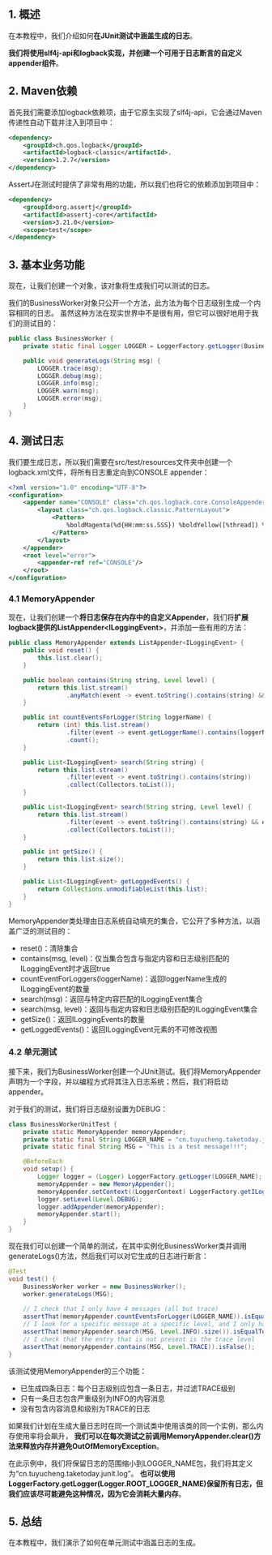 ## 1. 概述

在本教程中，我们介绍如何**在JUnit测试中涵盖生成的日志**。

**我们将使用slf4j-api和logback实现，并创建一个可用于日志断言的自定义appender组件**。

## 2. Maven依赖

首先我们需要添加logback依赖项，由于它原生实现了slf4j-api，它会通过Maven传递性自动下载并注入到项目中：

```xml
<dependency>
    <groupId>ch.qos.logback</groupId>
    <artifactId>logback-classic</artifactId>. 
    <version>1.2.7</version>
</dependency>
```

AssertJ在测试时提供了非常有用的功能，所以我们也将它的依赖添加到项目中：

```xml
<dependency>
    <groupId>org.assertj</groupId>
    <artifactId>assertj-core</artifactId>
    <version>3.21.0</version>
    <scope>test</scope>
</dependency>
```

## 3. 基本业务功能

现在，让我们创建一个对象，该对象将生成我们可以测试的日志。

我们的BusinessWorker对象只公开一个方法，此方法为每个日志级别生成一个内容相同的日志。
虽然这种方法在现实世界中不是很有用，但它可以很好地用于我们的测试目的：

```java
public class BusinessWorker {
    private static final Logger LOGGER = LoggerFactory.getLogger(BusinessWorker.class);

    public void generateLogs(String msg) {
        LOGGER.trace(msg);
        LOGGER.debug(msg);
        LOGGER.info(msg);
        LOGGER.warn(msg);
        LOGGER.error(msg);
    }
}
```

## 4. 测试日志

我们要生成日志，所以我们需要在src/test/resources文件夹中创建一个logback.xml文件，将所有日志重定向到CONSOLE appender：

```xml
<?xml version="1.0" encoding="UTF-8"?>
<configuration>
    <appender name="CONSOLE" class="ch.qos.logback.core.ConsoleAppender">
        <layout class="ch.qos.logback.classic.PatternLayout">
            <Pattern>
                %boldMagenta(%d{HH:mm:ss.SSS}) %boldYellow([%thread]) %highlight(%-5level) %boldGreen([%logger{36}]) >>> %boldCyan(%msg) %n
            </Pattern>
        </layout>
    </appender>
    <root level="error">
        <appender-ref ref="CONSOLE"/>
    </root>
</configuration>
```

### 4.1 MemoryAppender

现在，让我们创建一个**将日志保存在内存中的自定义Appender**，我们将**扩展logback提供的ListAppender<ILoggingEvent\>**，并添加一些有用的方法：

```java
public class MemoryAppender extends ListAppender<ILoggingEvent> {
	public void reset() {
		this.list.clear();
	}

	public boolean contains(String string, Level level) {
		return this.list.stream()
				.anyMatch(event -> event.toString().contains(string) && event.getLevel().equals(level));
	}

	public int countEventsForLogger(String loggerName) {
		return (int) this.list.stream()
				.filter(event -> event.getLoggerName().contains(loggerName))
				.count();
	}

	public List<ILoggingEvent> search(String string) {
		return this.list.stream()
				.filter(event -> event.toString().contains(string))
				.collect(Collectors.toList());
	}

	public List<ILoggingEvent> search(String string, Level level) {
		return this.list.stream()
				.filter(event -> event.toString().contains(string) && event.getLevel().equals(level))
				.collect(Collectors.toList());
	}

	public int getSize() {
		return this.list.size();
	}

	public List<ILoggingEvent> getLoggedEvents() {
		return Collections.unmodifiableList(this.list);
	}
}
```

MemoryAppender类处理由日志系统自动填充的集合，它公开了多种方法，以涵盖广泛的测试目的：

+ reset()：清除集合
+ contains(msg, level)：仅当集合包含与指定内容和日志级别匹配的ILoggingEvent时才返回true
+ countEventForLoggers(loggerName)：返回loggerName生成的ILoggingEvent的数量
+ search(msg)：返回与特定内容匹配的ILoggingEvent集合
+ search(msg, level)：返回与指定内容和日志级别匹配的ILoggingEvent集合
+ getSize()：返回ILoggingEvents的数量
+ getLoggedEvents()：返回ILoggingEvent元素的不可修改视图

### 4.2 单元测试

接下来，我们为BusinessWorker创建一个JUnit测试。我们将MemoryAppender声明为一个字段，并以编程方式将其注入日志系统；然后，我们将启动appender。

对于我们的测试，我们将日志级别设置为DEBUG：

```java
class BusinessWorkerUnitTest {
	private static MemoryAppender memoryAppender;
	private static final String LOGGER_NAME = "cn.tuyucheng.taketoday.junit.log";
	private static final String MSG = "This is a test message!!!";

	@BeforeEach
	void setup() {
		Logger logger = (Logger) LoggerFactory.getLogger(LOGGER_NAME);
		memoryAppender = new MemoryAppender();
		memoryAppender.setContext((LoggerContext) LoggerFactory.getILoggerFactory());
		logger.setLevel(Level.DEBUG);
		logger.addAppender(memoryAppender);
		memoryAppender.start();
	}
}
```

现在我们可以创建一个简单的测试，在其中实例化BusinessWorker类并调用generateLogs()方法，然后我们可以对它生成的日志进行断言：

```java
@Test
void test() {
	BusinessWorker worker = new BusinessWorker();
	worker.generateLogs(MSG);
    
	// I check that I only have 4 messages (all but trace)
	assertThat(memoryAppender.countEventsForLogger(LOGGER_NAME)).isEqualTo(4);
	// I look for a specific message at a specific level, and I only have 1
	assertThat(memoryAppender.search(MSG, Level.INFO).size()).isEqualTo(1);
	// I check that the entry that is not present is the trace level
	assertThat(memoryAppender.contains(MSG, Level.TRACE)).isFalse();
}
```

该测试使用MemoryAppender的三个功能：

+ 已生成四条日志：每个日志级别应包含一条日志，并过滤TRACE级别
+ 只有一条日志包含严重级别为INFO的内容消息
+ 没有包含内容消息和级别为TRACE的日志

如果我们计划在生成大量日志时在同一个测试类中使用该类的同一个实例，那么内存使用率将会飙升，
**我们可以在每次测试之前调用MemoryAppender.clear()方法来释放内存并避免OutOfMemoryException**。

在此示例中，我们将保留日志的范围缩小到LOGGER_NAME包，我们将其定义为“cn.tuyucheng.taketoday.junit.log”。
**也可以使用LoggerFactory.getLogger(Logger.ROOT_LOGGER_NAME)保留所有日志，但我们应该尽可能避免这种情况，因为它会消耗大量内存**。

## 5. 总结

在本教程中，我们演示了如何在单元测试中涵盖日志的生成。